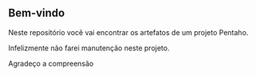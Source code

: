 ## Bem-vindo

Neste repositório você vai encontrar os artefatos de um projeto Pentaho.

Infelizmente não farei manutenção neste projeto.

Agradeço a compreensão
